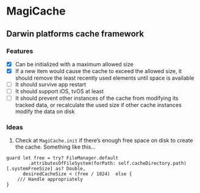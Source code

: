 # MagiCache

## Darwin platforms cache framework

### Features

- [x] Can be initialized with a maximum allowed size
- [x] If a new item would cause the cache to exceed the allowed size, it should remove the least recently used elements until space is available
- [ ] It should survive app restart
- [ ] It should support iOS, tvOS at least
- [ ] It should prevent other instances of the cache from modifying its tracked data, or recalculate the used size if other cache instances modify the data on disk

### Ideas

1.  Check at  `MagiCache.init`  if there’s enough free space on disk to create the cache. Something like this…
```
guard let free = try? FileManager.default
        .attributesOfFileSystem(forPath: self.cacheDirectory.path)[.systemFreeSize] as? Double,
      desiredCacheSize < (free / 1024)  else {
    /// Handle appropriately
}
```

